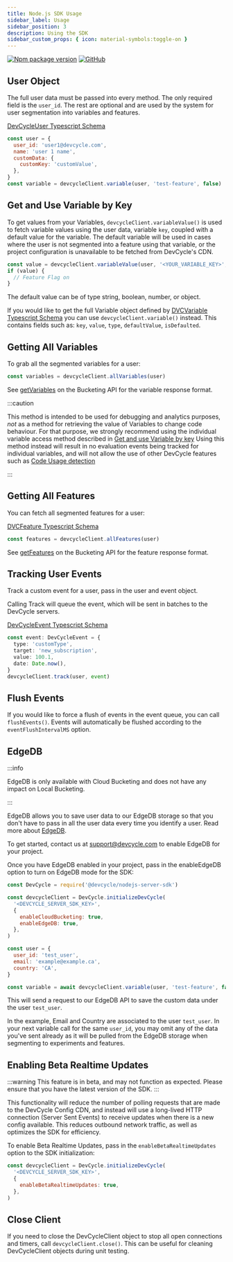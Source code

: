 ```yaml
---
title: Node.js SDK Usage
sidebar_label: Usage
sidebar_position: 3
description: Using the SDK
sidebar_custom_props: { icon: material-symbols:toggle-on }
---
```


[![Npm package version](https://badgen.net/npm/v/@devcycle/nodejs-server-sdk)](https://www.npmjs.com/package/@devcycle/nodejs-server-sdk)
[![GitHub](https://img.shields.io/github/stars/devcyclehq/js-sdks.svg?style=social&label=Star&maxAge=2592000)](https://github.com/devcyclehq/js-sdks)

[//]: # (wizard-evaluate-start)

## User Object

The full user data must be passed into every method. The only required field is the `user_id`.
The rest are optional and are used by the system for user segmentation into variables and features.

[DevCycleUser Typescript Schema](https://github.com/search?q=repo%3ADevCycleHQ%2Fjs-sdks+export+interface+DevCycleUser+language%3ATypeScript+path%3A*types.ts&type=code)

```javascript
const user = {
  user_id: 'user1@devcycle.com',
  name: 'user 1 name',
  customData: {
    customKey: 'customValue',
  },
}
const variable = devcycleClient.variable(user, 'test-feature', false)
```

## Get and Use Variable by Key

To get values from your Variables, `devcycleClient.variableValue()` is used to fetch variable values using the user data,
variable `key`, coupled with a default value for the variable. The default variable will be used in cases where
the user is not segmented into a feature using that variable, or the project configuration is unavailable
to be fetched from DevCycle's CDN.

```javascript
const value = devcycleClient.variableValue(user, '<YOUR_VARIABLE_KEY>', false)
if (value) {
  // Feature Flag on
}
```
[//]: # (wizard-evaluate-end)

The default value can be of type string, boolean, number, or object.

If you would like to get the full Variable object defined by [DVCVariable Typescript Schema](https://github.com/search?q=repo%3ADevCycleHQ%2Fjs-sdks+export+interface+DVCVariable%3C+language%3ATypeScript+path%3A*types.ts&type=code)
you can use `devcycleClient.variable()` instead. This contains fields such as:
`key`, `value`, `type`, `defaultValue`, `isDefaulted`.

## Getting All Variables

To grab all the segmented variables for a user:

```javascript
const variables = devcycleClient.allVariables(user)
```

See [getVariables](/bucketing-api/#operation/getVariables) on the Bucketing API for the variable response format.

:::caution

This method is intended to be used for debugging and analytics purposes, *not* as a method for retrieving the value of Variables to change code behaviour.
For that purpose, we strongly recommend using the individual variable access method described in [Get and use Variable by key](#get-and-use-variable-by-key)
Using this method instead will result in no evaluation events being tracked for individual variables, and will not allow the use
of other DevCycle features such as [Code Usage detection](/integrations/github/feature-usage-action)

:::

## Getting All Features

You can fetch all segmented features for a user:

[DVCFeature Typescript Schema](https://github.com/search?q=repo%3ADevCycleHQ%2Fjs-sdks+%22export+type+DVCFeature%22+language%3ATypeScript+path%3A*types.ts&type=code)

```javascript
const features = devcycleClient.allFeatures(user)
```

See [getFeatures](/bucketing-api/#operation/getFeatures) on the Bucketing API for the feature response format.

## Tracking User Events

Track a custom event for a user, pass in the user and event object.

Calling Track will queue the event, which will be sent in batches to the DevCycle servers.

[DevCycleEvent Typescript Schema](https://github.com/search?q=repo%3ADevCycleHQ%2Fjs-sdks+export+interface+DevCycleEvent+language%3ATypeScript+path%3A*types.ts&type=code)

```typescript
const event: DevCycleEvent = {
  type: 'customType',
  target: 'new_subscription',
  value: 100.1,
  date: Date.now(),
}
devcycleClient.track(user, event)
```

## Flush Events

If you would like to force a flush of events in the event queue, you can call `flushEvents()`.
Events will automatically be flushed according to the `eventFlushIntervalMS` option.

## EdgeDB

:::info

EdgeDB is only available with Cloud Bucketing and does not have any impact on Local Bucketing.

:::

EdgeDB allows you to save user data to our EdgeDB storage so that you don't have to pass in all the user data every time you identify a user. Read more about [EdgeDB](/platform/edgedb).

To get started, contact us at support@devcycle.com to enable EdgeDB for your project.

Once you have EdgeDB enabled in your project, pass in the enableEdgeDB option to turn on EdgeDB mode for the SDK:

```javascript
const DevCycle = require('@devcycle/nodejs-server-sdk')

const devcycleClient = DevCycle.initializeDevCycle(
  '<DEVCYCLE_SERVER_SDK_KEY>',
  {
    enableCloudBucketing: true,
    enableEdgeDB: true,
  },
)

const user = {
  user_id: 'test_user',
  email: 'example@example.ca',
  country: 'CA',
}

const variable = await devcycleClient.variable(user, 'test-feature', false)
```

This will send a request to our EdgeDB API to save the custom data under the user `test_user`.

In the example, Email and Country are associated to the user `test_user`. In your next variable call for the same `user_id`, you may omit any of the data you've sent already as it will be pulled from the EdgeDB storage when segmenting to experiments and features.

## Enabling Beta Realtime Updates
:::warning
This feature is in beta, and may not function as expected. Please ensure that you have the latest version of the SDK.
:::

This functionality will reduce the number of polling requests that are made to the DevCycle Config CDN, and instead will
use a long-lived HTTP connection (Server Sent Events) to receive updates when there is a new config available.
This reduces outbound network traffic, as well as optimizes the SDK for efficiency.

To enable Beta Realtime Updates, pass in the `enableBetaRealtimeUpdates` option to the SDK initialization:
```javascript
const devcycleClient = DevCycle.initializeDevCycle(
  '<DEVCYCLE_SERVER_SDK_KEY>',
  {
    enableBetaRealtimeUpdates: true,
  },
)
```


## Close Client

If you need to close the DevCycleClient object to stop all open connections and timers, call `devcycleClient.close()`.
This can be useful for cleaning DevCycleClient objects during unit testing.
